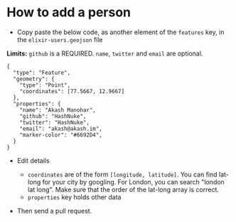 # How to add a person

* Copy paste the below code, as another element of the `features` key, in the `elixir-users.geojson` file

**Limits:** `github` is a REQUIRED. `name`, `twitter` and `email` are optional.

```
{
  "type": "Feature",
  "geometry": {
    "type": "Point",
    "coordinates": [77.5667, 12.9667]
  },
  "properties": {
    "name": "Akash Manohar",
    "github": "HashNuke",
    "twitter": "HashNuke",
    "email": "akash@akash.im",
    "marker-color": "#6692D4",
  }
}
```

* Edit details

  * `coordinates` are of the form `[longitude, latitude]`. You can find lat-long for your city by googling. For London, you can search "london lat long". Make sure that the order of the lat-long array is correct.
  * `properties` key holds other data

* Then send a pull request.
